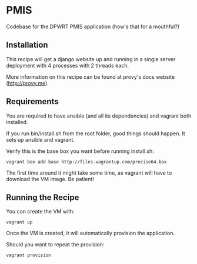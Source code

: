 PMIS
====

Codebase for the DPWRT PMIS application (how's that for a mouthful?)

Installation
------------

This recipe will get a django website up and running in a single server
deployment with 4 processes with 2 threads each.

More information on this recipe can be found at provy's docs website
(http://provy.me).

Requirements
------------

You are required to have ansible (and all its dependencies) and vagrant both
installed.

If you run bin/install.sh from the root folder, good things should happen.
It sets up ansible and vagrant.

Verify this is the base box you want before running install.sh:

    vagrant box add base http://files.vagrantup.com/precise64.box

The first time around it might take some time, as vagrant will have to
download the VM image. Be patient!

Running the Recipe
------------------

You can create the VM with:

    vagrant up

Once the VM is created, it will automatically provision the application.

Should you want to repeat the provision:

    vagrant provision
